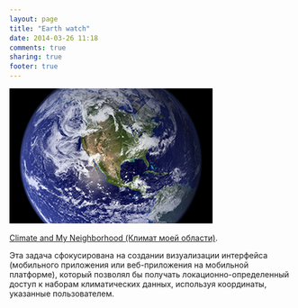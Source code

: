 ```yaml
---
layout: page
title: "Earth watch"
date: 2014-03-26 11:18
comments: true
sharing: true
footer: true
---
```

<img src="../images/earth watch-thumb.png" alt="earth" />

<a href="{{ root_url}}/earthwatch/climatehood.html">Climate and My Neighborhood (Климат моей области)</a>.

 Эта задача сфокусирована на создании визуализации интерфейса (мобильного приложения или веб-приложения на мобильной платформе), который позволял бы получать локационно-определенный доступ к наборам климатических данных, используя координаты, указанные пользователем.
